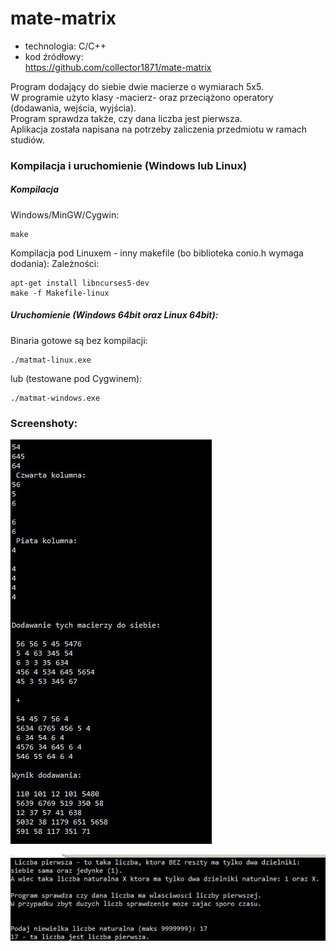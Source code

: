 # mate-matrix

* technologia: C/C++
* kod źródłowy:  
https://github.com/collector1871/mate-matrix  

Program dodający do siebie dwie macierze o wymiarach 5x5.  
W programie użyto klasy -macierz- oraz przeciążono operatory (dodawania, wejścia, wyjścia).  
Program sprawdza także, czy dana liczba jest pierwsza.  
Aplikacja została napisana na potrzeby zaliczenia przedmiotu w ramach studiów.

### Kompilacja i uruchomienie (Windows lub Linux)
	
##### Kompilacja 
  
Windows/MinGW/Cygwin:

	make
	
Kompilacja pod Linuxem - inny makefile (bo biblioteka conio.h wymaga dodania):
Zależności:
	
	apt-get install libncurses5-dev
	make -f Makefile-linux
	
##### Uruchomienie (Windows 64bit oraz Linux 64bit):	

Binaria gotowe są bez kompilacji:

	./matmat-linux.exe	
	
lub (testowane pod Cygwinem):

	./matmat-windows.exe

### Screenshoty:

![matmat-windows.exe](https://raw.githubusercontent.com/collector1871/mate-matrix/master/matmat02.jpg)

![matmat-windows.exe](https://raw.githubusercontent.com/collector1871/mate-matrix/master/matmat01.jpg)